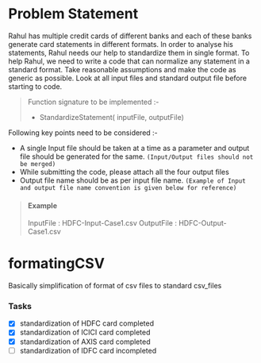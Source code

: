 # Problem Statement

Rahul has multiple credit cards of different banks and each of these banks generate card statements in different formats. In order to analyse his statements, Rahul needs our help to standardize them in single format. To help Rahul, we need to write a code that can normalize any statement in a standard format. Take reasonable assumptions and make the code as generic as possible. Look at all input files and standard output file before starting to code.

> Function signature to be implemented :-
> - StandardizeStatement( inputFile, outputFile)

Following key points need to be considered :-

 * A single Input file should be taken at a time as a parameter and output file should be generated for the same. `(Input/Output files should not be merged)`
 * While submitting the code, please attach all the four output files
 * Output file name should be as per input file name. `(Example of Input and output file name convention is given below for reference)`

> #### Example
> InputFile : HDFC-Input-Case1.csv
> OutputFile : HDFC-Output-Case1.csv

# formatingCSV
Basically simplification of format of csv files to standard csv_files

### Tasks
- [x] standardization of HDFC card completed
- [x] standardization of ICICI card completed
- [x] standardization of AXIS card completed
- [ ] standardization of IDFC card incompleted
